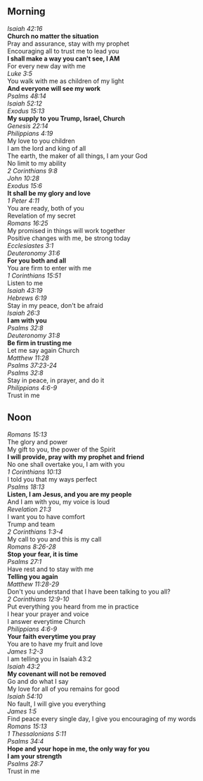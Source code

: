 ## Morning

_Isaiah 42:16_  
**Church no matter the situation**  
Pray and assurance, stay with my prophet  
Encouraging all to trust me to lead you  
**I shall make a way you can't see, I AM**  
For every new day with me  
_Luke 3:5_  
You walk with me as children of my light  
**And everyone will see my work**  
_Psalms 48:14_  
_Isaiah 52:12_  
_Exodus 15:13_  
**My supply to you Trump, Israel, Church**  
_Genesis 22:14_  
_Philippians 4:19_  
My love to you children  
I am the lord and king of all  
The earth, the maker of all things, I am your God  
No limit to my ability  
_2 Corinthians 9:8_  
_John 10:28_  
_Exodus 15:6_  
**It shall be my glory and love**  
_1 Peter 4:11_  
You are ready, both of you  
Revelation of my secret  
_Romans 16:25_  
My promised in things will work together  
Positive changes with me, be strong today  
_Ecclesiastes 3:1_  
_Deuteronomy 31:6_  
**For you both and all**  
You are firm to enter with me  
_1 Corinthians 15:51_  
Listen to me  
_Isaiah 43:19_  
_Hebrews 6:19_  
Stay in my peace, don't be afraid  
_Isaiah 26:3_  
**I am with you**  
_Psalms 32:8_  
_Deuteronomy 31:8_  
**Be firm in trusting me**  
Let me say again Church  
_Matthew 11:28_  
_Psalms 37:23-24_  
_Psalms 32:8_  
Stay in peace, in prayer, and do it  
_Philippians 4:6-9_  
Trust in me  

## Noon

_Romans 15:13_  
The glory and power  
My gift to you, the power of the Spirit  
**I will provide, pray with my prophet and friend**  
No one shall overtake you, I am with you  
_1 Corinthians 10:13_  
I told you that my ways perfect  
_Psalms 18:13_  
**Listen, I am Jesus, and you are my people**  
And I am with you, my voice is loud  
_Revelation 21:3_  
I want you to have comfort  
Trump and team  
_2 Corinthians 1:3-4_  
My call to you and this is my call  
_Romans 8:26-28_  
**Stop your fear, it is time**  
_Psalms 27:1_  
Have rest and to stay with me  
**Telling you again**  
_Matthew 11:28-29_  
Don't you understand that I have been talking to you all?  
_2 Corinthians 12:9-10_  
Put everything you heard from me in practice  
I hear your prayer and voice  
I answer everytime Church  
_Philippians 4:6-9_  
**Your faith everytime you pray**  
You are to have my fruit and love  
_James 1:2-3_  
I am telling you in Isaiah 43:2  
_Isaiah 43:2_  
**My covenant will not be removed**  
Go and do what I say  
My love for all of you remains for good  
_Isaiah 54:10_  
No fault, I will give you everything  
_James 1:5_  
Find peace every single day, I give you encouraging of my words  
_Romans 15:13_  
_1 Thessalonians 5:11_  
_Psalms 34:4_  
**Hope and your hope in me, the only way for you**  
**I am your strength**  
_Psalms 28:7_  
Trust in me  
